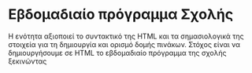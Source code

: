 # Εβδομαδιαίο πρόγραμμα Σχολής

Η ενότητα αξιοποιεί το συντακτικό της HTML και τα σημασιολογικά της στοιχεία για τη δημιουργία και ορισμό δομής πινάκων. Στόχος είναι να δημιουργήσουμε σε HTML το εβδομαδιαίο πρόγραμμα της σχολής ξεκινώντας 